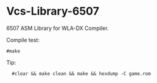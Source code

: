 # Vcs-Library-6507
6507 ASM Library for WLA-DX Compiler.

Compile test: 

```
#make
```  

Tip:

```
  #clear && make clean && make && hexdump -C game.rom
```  
  
